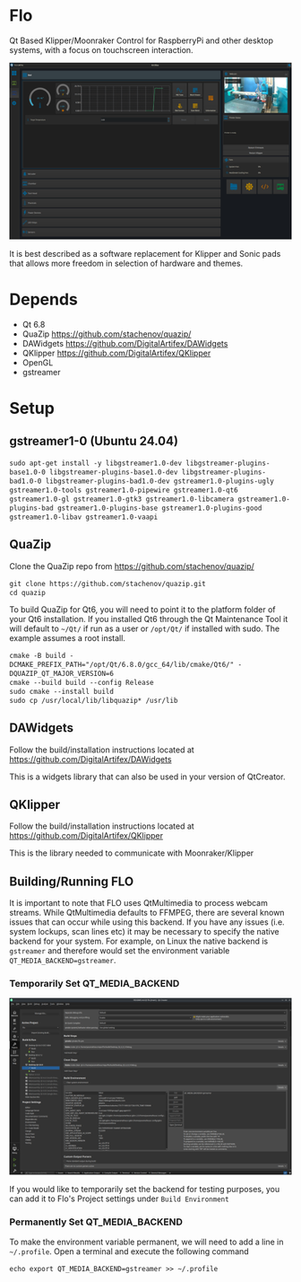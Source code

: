# Flo
Qt Based Klipper/Moonraker Control for RaspberryPi and other desktop systems, with a focus on touchscreen interaction. 

[![alt text](https://github.com/DigitalArtifex/Flo/blob/main/data/screenshots/flo_redesign.png)](http://www.youtube.com/watch?v=sa-G5-JLb-4 "Interface Overview (No Voiceover)")

It is best described as a software replacement for Klipper and Sonic pads that allows more freedom in selection of hardware and themes. 

# Depends

- Qt 6.8
- QuaZip https://github.com/stachenov/quazip/
- DAWidgets https://github.com/DigitalArtifex/DAWidgets
- QKlipper https://github.com/DigitalArtifex/QKlipper
- OpenGL
- gstreamer

# Setup
## gstreamer1-0 (Ubuntu 24.04)

```
sudo apt-get install -y libgstreamer1.0-dev libgstreamer-plugins-base1.0-0 libgstreamer-plugins-base1.0-dev libgstreamer-plugins-bad1.0-0 libgstreamer-plugins-bad1.0-dev gstreamer1.0-plugins-ugly gstreamer1.0-tools gstreamer1.0-pipewire gstreamer1.0-qt6 gstreamer1.0-gl gstreamer1.0-gtk3 gstreamer1.0-libcamera gstreamer1.0-plugins-bad gstreamer1.0-plugins-base gstreamer1.0-plugins-good gstreamer1.0-libav gstreamer1.0-vaapi
```

## QuaZip

Clone the QuaZip repo from https://github.com/stachenov/quazip/

```
git clone https://github.com/stachenov/quazip.git
cd quazip
```

To build QuaZip for Qt6, you will need to point it to the platform folder of your Qt6 installation. If you installed Qt6 through the Qt Maintenance Tool it will default to `~/Qt/` if run as a user or `/opt/Qt/` if installed with sudo. The example assumes a root install.

```
cmake -B build -DCMAKE_PREFIX_PATH="/opt/Qt/6.8.0/gcc_64/lib/cmake/Qt6/" -DQUAZIP_QT_MAJOR_VERSION=6
cmake --build build --config Release
sudo cmake --install build
sudo cp /usr/local/lib/libquazip* /usr/lib
```

## DAWidgets
Follow the build/installation instructions located at https://github.com/DigitalArtifex/DAWidgets

This is a widgets library that can also be used in your version of QtCreator.

## QKlipper
Follow the build/installation instructions located at https://github.com/DigitalArtifex/QKlipper

This is the library needed to communicate with Moonraker/Klipper

## Building/Running FLO

It is important to note that FLO uses QtMultimedia to process webcam streams. While QtMultimedia defaults to FFMPEG, there are several known issues
that can occur while using this backend. If you have any issues (i.e. system lockups, scan lines etc) it may be necessary to specify the native backend
for your system. For example, on Linux the native backend is `gstreamer` and therefore would set the environment variable `QT_MEDIA_BACKEND=gstreamer`. 

### Temporarily Set QT_MEDIA_BACKEND

![alt text](https://github.com/DigitalArtifex/Flo/blob/main/data/screenshots/build_env.png)

If you would like to temporarily set the backend for testing purposes, you can add it to Flo's Project settings under `Build Environment`

### Permanently Set QT_MEDIA_BACKEND

To make the environment variable permanent, we will need to add a line in `~/.profile`. Open a terminal and execute the following command

```
echo export QT_MEDIA_BACKEND=gstreamer >> ~/.profile
```
